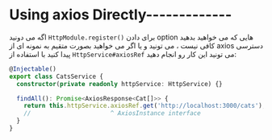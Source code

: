 # Using axios Directly-------------

اگه می دونید `HttpModule.register()` برای دادن option هایی که می خواهید بدهید کافی نیست ، می تونید و یا اگر می خواهید بصورت متقیم به نمونه ای از axios دسترسی پیدا کنید با استفاده از `HttpService#axiosRef` می تونید این کار رو انجام دهید:

```typescript
@Injectable()
export class CatsService {
  constructor(private readonly httpService: HttpService) {}

  findAll(): Promise<AxiosResponse<Cat[]>> {
    return this.httpService.axiosRef.get('http://localhost:3000/cats');
    //                      ^ AxiosInstance interface
  }
}
```

